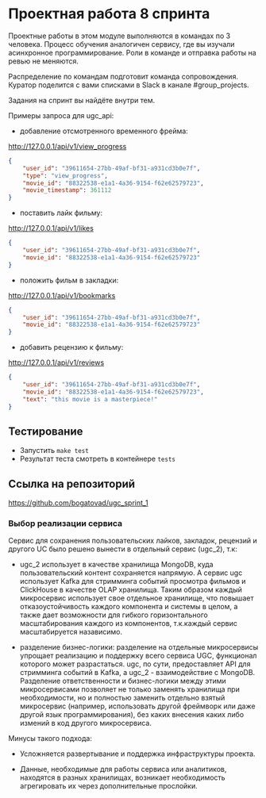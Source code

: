 # Проектная работа 8 спринта

Проектные работы в этом модуле выполняются в командах по 3 человека. Процесс обучения аналогичен сервису, где вы изучали асинхронное программирование. Роли в команде и отправка работы на ревью не меняются.

Распределение по командам подготовит команда сопровождения. Куратор поделится с вами списками в Slack в канале #group_projects.

Задания на спринт вы найдёте внутри тем.


Примеры запроса для ugc_api:

- добавление отсмотренного временного фрейма:

http://127.0.0.1/api/v1/view_progress

```json
{
    "user_id": "39611654-27bb-49af-bf31-a931cd3b0e7f",
    "type": "view_progress",
    "movie_id": "88322538-e1a1-4a36-9154-f62e62579723",
    "movie_timestamp": 361112
}
```
- поставить лайк фильму:

http://127.0.0.1/api/v1/likes

```json
{
    "user_id": "39611654-27bb-49af-bf31-a931cd3b0e7f",
    "movie_id": "88322538-e1a1-4a36-9154-f62e62579723"
}
```

- положить фильм в закладки:

http://127.0.0.1/api/v1/bookmarks

```json
{
    "user_id": "39611654-27bb-49af-bf31-a931cd3b0e7f",
    "movie_id": "88322538-e1a1-4a36-9154-f62e62579723"
}
```
- добавить рецензию к фильму:

http://127.0.0.1/api/v1/reviews

```json
{
    "user_id": "39611654-27bb-49af-bf31-a931cd3b0e7f",
    "movie_id": "88322538-e1a1-4a36-9154-f62e62579723",
    "text": "this movie is a masterpiece!"
}
```

## Тестирование
- Запустить `make test`
- Результат теста смотреть в контейнере `tests`

## Ссылка на репозиторий

https://github.com/bogatovad/ugc_sprint_1


### Выбор реализации сервиса

Сервис для сохранения пользовательских лайков, закладок, рецензий и другого UC было решено вынести в отдельный сервис (ugc_2), т.к:
- ugc_2 использует в качестве хранилища MongoDB, куда пользовательский контент сохраняется напрямую. 
А сервис ugc использует Kafka для стримминга событий просмотра фильмов и ClickHouse в качестве OLAP хранилища.
Таким образом каждый микросервис использует свое отдельное хранилище, что повышает отказоустойчивость каждого компонента и системы в целом, а также дает возможности для гибкого горизонтального масштабирования каждого из компонентов, т.к.каждый сервис масштабируется назависимо. 

- разделение бизнес-логики: разделение на отдельные микросервисы упрощает реализацию и поддержку всего сервиса UGC, функционал которого  может разрастаться. ugc, по сути, предоставляет API для стримминга событий в Kafka, а ugc_2 - взаимодействие с MongoDB. Разделение ответственности и бизнес-логики между этими микросервисами позволяет не только заменять хранилища при необходимости, но и полностью заменить отдельно взятый микросервис (например, использовать другой фреймворк или даже другой язык программирования), без каких внесения каких либо измений в код другого микросервиса.

Минусы такого подхода:

- Усложняется развертывание и поддержка инфраструктуры проекта.

- Данные, необходимые для работы сервиса или аналитиков, находятся в разных хранилищах, возникает необходимость агрегировать их через дополнительные прослойки. 

